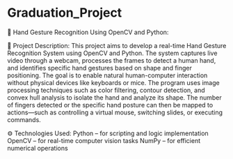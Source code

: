 # Graduation_Project

📌 Hand Gesture Recognition Using OpenCV and Python:

📄 Project Description:
This project aims to develop a real-time Hand Gesture Recognition System using OpenCV and Python. The system captures live video through a webcam, processes the frames to detect a human hand, and identifies specific hand gestures based on shape and finger positioning. The goal is to enable natural human-computer interaction without physical devices like keyboards or mice.
The program uses image processing techniques such as color filtering, contour detection, and convex hull analysis to isolate the hand and analyze its shape. The number of fingers detected or the specific hand posture can then be mapped to actions—such as controlling a virtual mouse, switching slides, or executing commands.

⚙️ Technologies Used:
Python – for scripting and logic implementation                                                                                                                                                      
OpenCV – for real-time computer vision tasks
NumPy – for efficient numerical operations
